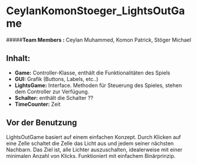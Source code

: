 CeylanKomonStoeger_LightsOutGame
================================
#####**Team Members :** Ceylan Muhammed, Komon Patrick, Stöger Michael 

Inhalt:
-------
+ **Game:** Controller-Klasse, enthält die Funktionalitäten des Spiels
+ **GUI:** Grafik (Buttons, Labels, etc..)
+ **LightsGame:** Interface. Methoden für Steuerung des Spieles, stehen dem Controller zur Verfügung.
+ **Schalter:** enthält die Schalter ??
+ **TimeCounter:** Zeit 



Vor der Benutzung
-----------------
LightsOutGame basiert auf einem einfachen Konzept. Durch Klicken auf eine Zelle schaltet die Zelle das Licht aus und 
jedem seiner nächsten Nachbarn. Das Ziel ist, alle Lichter auszuschalten, idealerweise mit einer minimalen Anzahl von Klicks.
Funktioniert mit einfachem Binärprinzip.





